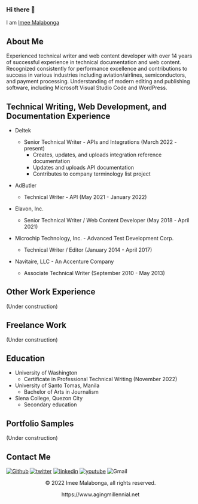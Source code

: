 ### Hi there 👋

<!--
**imeemalabonga/imeemalabonga** is a ✨ _special_ ✨ repository because its `README.md` (this file) appears on your GitHub profile.

Here are some ideas to get you started:

- 🔭 I’m currently working on ...
- 🌱 I’m currently learning ...
- 👯 I’m looking to collaborate on ...
- 🤔 I’m looking for help with ...
- 💬 Ask me about ...
- 📫 How to reach me: ...
- 😄 Pronouns: ...
- ⚡ Fun fact: ...
-->

<!--

[![Header](https://www.creative-tim.com/blog/content/images/size/w1140/2021/08/rebranding-post--1-.jpg "Header")](https://www.agingmillennial.net/)

-->


I am [Imee Malabonga](https://www.agingmillennial.net/links) <!-- <img src="https://www.creative-tim.com/assets/logo/logo-ct-white-170d794e447f75aec55c6effdfbedced9dd268ceceece152675ff8f9891e3588.svg" /> -->

## About Me

Experienced technical writer and web content developer with over 14 years of successful experience in technical documentation and web content. Recognized consistently for performance excellence and contributions to success in various industries including aviation/airlines, semiconductors, and payment processing. Understanding of modern editing and publishing software, including Microsoft Visual Studio Code and WordPress.

## Technical Writing, Web Development, and Documentation Experience

- Deltek
  - Senior Technical Writer - APIs and Integrations (March 2022 - present)
    - Creates, updates, and uploads integration reference documentation
    - Updates and uploads API documentation
    - Contributes to company terminology list project
    
- AdButler
  - Technical Writer - API (May 2021 - January 2022)
- Elavon, Inc.
  - Senior Technical Writer / Web Content Developer (May 2018 - April 2021)
- Microchip Technology, Inc. - Advanced Test Development Corp.
  - Technical Writer / Editor (January 2014 - April 2017)
- Navitaire, LLC - An Accenture Company
  - Associate Technical Writer (September 2010 - May 2013)

## Other Work Experience

(Under construction)

## Freelance Work

(Under construction)

## Education

- University of Washington
  -  Certificate in Professional Technical Writing (November 2022)
- University of Santo Tomas, Manila
  -  Bachelor of Arts in Journalism
- Siena College, Quezon City
  -  Secondary education
  
## Portfolio Samples

(Under construction)

## Contact Me

[<img alt="Github" src="https://img.shields.io/badge/GitHub-%2312100E.svg?&style=for-the-badge&logo=Github&logoColor=white" />](https://github.com/imeemalabonga) [<img alt="twitter" src="https://img.shields.io/badge/twitter-%231DA1F2.svg?&style=for-the-badge&logo=twitter&logoColor=white" />](https://twitter.com/yosoysideegg) [<img alt="linkedin" src="https://img.shields.io/badge/linkedin-%230077B5.svg?&style=for-the-badge&logo=linkedin&logoColor=white" />](https://www.linkedin.com/in/imeemalabonga) [<img alt="youtube" src="https://img.shields.io/badge/YouTube-FF0000?style=for-the-badge&logo=youtube&logoColor=white" />](https://www.youtube.com/c/ImeeMalabonga) <img alt="Gmail" src="https://img.shields.io/badge/Gmail-D14836?style=for-the-badge&logo=gmail&logoColor=white" />

<p align="center"> © 2022 Imee Malabonga, all rights reserved.</p>
<p align="center">
https://www.agingmillennial.net
</p>
